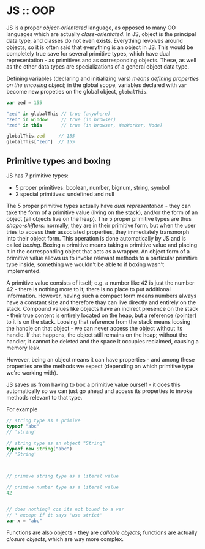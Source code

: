 # JS :: OOP

JS is a proper *object-orientated* language, as opposed to many OO languages which are actually *class-orientated*. In JS, object is the principal data type, and classes do not even exists. Everything revolves around objects, so it is often said that everything is an object in JS. This would be completely true save for several primitive types, which have dual representation - as primitives and as corresponding objects. These, as well as the other data types are specializations of a general object data type.



Defining variables (declaring and initializing vars) *means defining properties on the encosing object*; in the global scope, variables declared with `var` become new propeties on the global object, `globalThis`.

```js
var zed = 155

"zed" in globalThis // true (anywhere)
"zed" in window     // true (in browser)
"zed" in this       // true (in browser, WebWorker, Node)

globalThis.zed     // 155
globalThis["zed"]  // 155
```


## Primitive types and boxing

JS has 7 primitive types:
- 5 proper primitives: boolean, number, bignum, string, symbol
- 2 special primitives: undefined and null

The 5 proper primitive types actually have *dual representation* - they can take the form of a primitive value (living on the stack), and/or the form of an object (all objects live on the heap). The 5 proper primitive types are thus *shape-shifters*: normally, they are in their primitive form, but when the user tries to access their associated properties, they immediately transmorph into their object form. This operation is done automatically by JS and is called *boxing*. Boxing a primitive means taking a primitive value and placing it in the corresponding object that acts as a wrapper. An object form of a primitive value allows us to invoke relevant methods to a particular primitive type inside, something we wouldn't be able to if boxing wasn't implemented.

A primitive value consists of itself; e.g. a number like 42 is just the number 42 - there is nothing more to it; there is no place to put additional information. However, having such a compact form means numbers always have a constant size and therefore thay can live directly and entirely on the stack. Compound values like objects have an indirect presence on the stack - their true content is entirely located on the heap, but a reference (pointer) to it is on the stack. Loosing that reference from the stack means loosing the handle on that object - we can never access the object without its handle. If that happens, the object still remains on the heap; without the handler, it cannot be deleted and the space it occupies reclaimed, causing a memory leak.

However, being an object means it can have properties - and among these properties are the methods we expect (depending on which primitive type we're working with).

JS saves us from having to box a primitive value ourself - it does this automatically so we can just go ahead and access its properties to invoke methods relevant to that type.

For example

```js
// string type as a primive
typeof "abc"
// 'string'

// string type as an object "String"
typeof new String("abc")
// 'String'



// primive string type as a literal value

// primive number type as a literal value
42


// does nothing¹ coz its not bound to a var
// ¹ except if it says 'use strict'
var x = "abc"
```



Functions are also objects - they are *callable objects*; functions are actually *closure objects*, which are way more complex.
